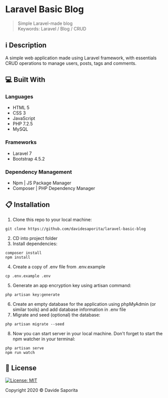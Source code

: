 # Laravel Basic Blog

> Simple Laravel-made blog 
> <br>Keywords: Laravel / Blog / CRUD

## :information_source: Description

A simple web application made using Laravel framework, with essentials CRUD operations to manage users, posts, tags and comments.

## :computer: Built With

### Languages
- HTML 5
- CSS 3
- JavaScript
- PHP 7.2.5
- MySQL 

### Frameworks
- Laravel 7
- Bootstrap 4.5.2

### Dependency Management
 - Npm | JS Package Manager
 - Composer | PHP Dependency Manager

## :clipboard: Installation

1. Clone this repo to your local machine:
```
git clone https://github.com/davidesaporita/laravel-basic-blog
```
2. CD into project folder
3. Install dependencies:
```
composer install
npm install
```
4. Create a copy of .env file from .env.example
```
cp .env.example .env
```
5. Generate an app encryption key using artisan command:
```
php artisan key:generate
```
6. Create an empty database for the application using phpMyAdmin (or similar tools) and add database information in .env file
7. Migrate and seed (optional) the database:
```
php artisan migrate --seed
```
8. Now you can start server in your local machine. Don't forget to start the npm watcher in your terminal:
```
php artisan serve
npm run watch
```

## :page_facing_up: License

[![License: MIT](https://img.shields.io/badge/License-MIT-yellow.svg)](https://opensource.org/licenses/MIT)

Copyright 2020 © Davide Saporita
